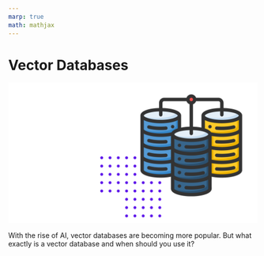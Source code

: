 ```yaml
---
marp: true
math: mathjax
---
```


# Vector Databases

![bg right 99%](./vector-db-banner.png)

<span>With the rise of AI, vector databases are becoming more popular. But what exactly is a vector database and when should you use it? </span>


